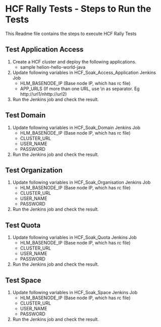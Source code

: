 # HCF Rally Tests - Steps to Run the Tests

This Readme file contains the steps to execute HCF Rally Tests

## Test Application Access

1. Create a HCF cluster and deploy the following applications.
    * sample helion-hello-world-java
2. Update following variables in HCF_Soak_Access_Application Jenkins Job
    * HLM_BASENODE_IP (Base node IP, which has rc file)
    * APP_URLS  (If more than one URL, use \n as separator. Eg http://url1/nhttp://url2)
3. Run the Jenkins job and check the result.

## Test Domain

1. Update following variables in HCF_Soak_Domain Jenkins Job
    * HLM_BASENODE_IP (Base node IP, which has rc file)
    * CLUSTER_URL 
    * USER_NAME 
    * PASSWORD
2. Run the Jenkins job and check the result.

## Test Organization

1. Update following variables in HCF_Soak_Organisation Jenkins Job
    * HLM_BASENODE_IP (Base node IP, which has rc file)
    * CLUSTER_URL 
    * USER_NAME 
    * PASSWORD
2. Run the Jenkins job and check the result.

## Test Quota

1. Update following variables in HCF_Soak_Quota Jenkins Job
    * HLM_BASENODE_IP (Base node IP, which has rc file)
    * CLUSTER_URL 
    * USER_NAME 
    * PASSWORD
2. Run the Jenkins job and check the result.

## Test Space

1. Update following variables in HCF_Soak_Space Jenkins Job
    * HLM_BASENODE_IP (Base node IP, which has rc file)
    * CLUSTER_URL 
    * USER_NAME 
    * PASSWORD
2. Run the Jenkins job and check the result.

